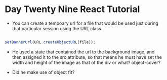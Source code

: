 # Day Twenty Nine React Tutorial

- You can create a tempoary url for a file that would be used just during that particular session using the URL class.

``` JavaScript

setBannerUrl(URL.createObjectURL(file));


```

- He used a state that contained the url to the background image, and then assigned it to the src attribute, so that means he must have set the width and height of the image as that of the div or what? object-cover?

- Did he make use of object fit?
 